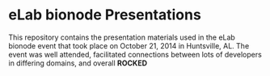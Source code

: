eLab bionode Presentations
==========================

This repository contains the presentation materials used in the eLab bionode event that took place on October 21, 2014 in Huntsville, AL. The event was well attended, facilitated connections between lots of developers in differing domains, and overall **ROCKED**


